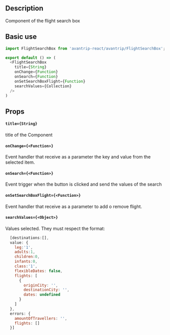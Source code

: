 ## Description
Component of the flight search box

## Basic use

```javascript
import FlightSearchBox from 'avantrip-react/avantrip/FlightSearchBox';

export default () => (
  <FlightSearchBox
    title={String}
    onChange={Function}
    onSearch={Function}
    onSetSearchBoxFlight={Function}
    searchValues={Collection}
  />
)
```


## Props

#### `title={String}`
title of the Component

#### `onChange={<Function>}`
Event handler that receive as a parameter the key and value from the selected item.

#### `onSearch={<Function>}`
Event trigger when the button is clicked and send the values of the search

#### `onSetSearchBoxFlight={<Function>}`
Event handler that receive as a parameter to add o remove flight.

#### `searchValues={<Object>}`
Values selected. They must respect the format: 
```javascript
  [destinations:[],  
  value: {
    leg:'1',
    adults:1,
    children:0,
    infants:0,
    class:'1',
    flexibleDates: false,
    flights: [
      {
        originCity: '',
        destinationCity: '',
        dates: undefined
      }
    ]
  },
  errors: {
    amountOfTravellers: '',
    flights: []
  }]
```
